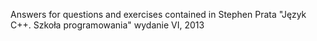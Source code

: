 Answers for questions and  exercises contained in Stephen Prata "Język C++. Szkoła programowania" wydanie VI, 2013
